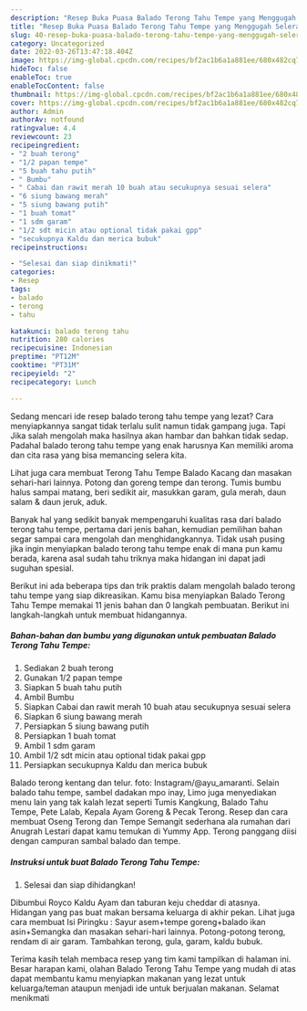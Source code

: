 ```yaml
---
description: "Resep Buka Puasa Balado Terong Tahu Tempe yang Menggugah Selera"
title: "Resep Buka Puasa Balado Terong Tahu Tempe yang Menggugah Selera"
slug: 40-resep-buka-puasa-balado-terong-tahu-tempe-yang-menggugah-selera
category: Uncategorized
date: 2022-03-26T13:47:18.404Z
image: https://img-global.cpcdn.com/recipes/bf2ac1b6a1a881ee/680x482cq70/balado-terong-tahu-tempe-foto-resep-utama.jpg
hideToc: false
enableToc: true
enableTocContent: false
thumbnail: https://img-global.cpcdn.com/recipes/bf2ac1b6a1a881ee/680x482cq70/balado-terong-tahu-tempe-foto-resep-utama.jpg
cover: https://img-global.cpcdn.com/recipes/bf2ac1b6a1a881ee/680x482cq70/balado-terong-tahu-tempe-foto-resep-utama.jpg
author: Admin
authorAv: notfound
ratingvalue: 4.4
reviewcount: 23
recipeingredient:
- "2 buah terong"
- "1/2 papan tempe"
- "5 buah tahu putih"
- " Bumbu"
- " Cabai dan rawit merah 10 buah atau secukupnya sesuai selera"
- "6 siung bawang merah"
- "5 siung bawang putih"
- "1 buah tomat"
- "1 sdm garam"
- "1/2 sdt micin atau optional tidak pakai gpp"
- "secukupnya Kaldu dan merica bubuk"
recipeinstructions:

- "Selesai dan siap dinikmati!"
categories:
- Resep
tags:
- balado
- terong
- tahu

katakunci: balado terong tahu 
nutrition: 280 calories
recipecuisine: Indonesian
preptime: "PT12M"
cooktime: "PT31M"
recipeyield: "2"
recipecategory: Lunch

---
```



Sedang mencari ide resep balado terong tahu tempe yang lezat? Cara menyiapkannya sangat tidak terlalu sulit namun tidak gampang juga. Tapi Jika salah mengolah maka hasilnya akan hambar dan bahkan tidak sedap. Padahal balado terong tahu tempe yang enak harusnya Kan memiliki aroma dan cita rasa yang bisa memancing selera kita.


Lihat juga cara membuat Terong Tahu Tempe Balado Kacang dan masakan sehari-hari lainnya. Potong dan goreng tempe dan terong. Tumis bumbu halus sampai matang, beri sedikit air, masukkan garam, gula merah, daun salam &amp; daun jeruk, aduk.

Banyak hal yang sedikit banyak mempengaruhi kualitas rasa dari balado terong tahu tempe, pertama dari jenis bahan, kemudian pemilihan bahan segar sampai cara mengolah dan menghidangkannya. Tidak usah pusing jika ingin menyiapkan balado terong tahu tempe enak di mana pun kamu berada, karena asal sudah tahu triknya maka hidangan ini dapat jadi suguhan spesial.


Berikut ini ada beberapa tips dan trik praktis dalam mengolah balado terong tahu tempe yang siap dikreasikan. Kamu bisa menyiapkan Balado Terong Tahu Tempe memakai 11 jenis bahan dan 0 langkah pembuatan. Berikut ini langkah-langkah untuk membuat hidangannya.

<!--inarticleads1-->

##### Bahan-bahan dan bumbu yang digunakan untuk pembuatan Balado Terong Tahu Tempe:

1. Sediakan 2 buah terong
1. Gunakan 1/2 papan tempe
1. Siapkan 5 buah tahu putih
1. Ambil  Bumbu
1. Siapkan  Cabai dan rawit merah 10 buah atau secukupnya sesuai selera
1. Siapkan 6 siung bawang merah
1. Persiapkan 5 siung bawang putih
1. Persiapkan 1 buah tomat
1. Ambil 1 sdm garam
1. Ambil 1/2 sdt micin atau optional tidak pakai gpp
1. Persiapkan secukupnya Kaldu dan merica bubuk


Balado terong kentang dan telur. foto: Instagram/@ayu_amaranti. Selain balado tahu tempe, sambel dadakan mpo inay, Limo juga menyediakan menu lain yang tak kalah lezat seperti Tumis Kangkung, Balado Tahu Tempe, Pete Lalab, Kepala Ayam Goreng &amp; Pecak Terong. Resep dan cara membuat Oseng Terong dan Tempe Semangit sederhana ala rumahan dari Anugrah Lestari dapat kamu temukan di Yummy App. Terong panggang diisi dengan campuran sambal balado dan tempe. 

<!--inarticleads2-->

##### Instruksi untuk buat Balado Terong Tahu Tempe:


1. Selesai dan siap dihidangkan!

Dibumbui Royco Kaldu Ayam dan taburan keju cheddar di atasnya. Hidangan yang pas buat makan bersama keluarga di akhir pekan. Lihat juga cara membuat Isi Piringku : Sayur asem+tempe goreng+balado ikan asin+Semangka dan masakan sehari-hari lainnya. Potong-potong terong, rendam di air garam. Tambahkan terong, gula, garam, kaldu bubuk. 

Terima kasih telah membaca resep yang tim kami tampilkan di halaman ini. Besar harapan kami, olahan Balado Terong Tahu Tempe yang mudah di atas dapat membantu kamu menyiapkan makanan yang lezat untuk keluarga/teman ataupun menjadi ide untuk berjualan makanan. Selamat menikmati
